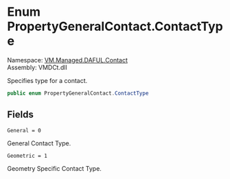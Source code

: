 # <a id="VM_Managed_DAFUL_Contact_PropertyGeneralContact_ContactType"></a> Enum PropertyGeneralContact.ContactType

Namespace: [VM.Managed.DAFUL.Contact](VM.Managed.DAFUL.Contact.md)  
Assembly: VMDCt.dll  

<p>Specifies type for a contact.</p>

```csharp
public enum PropertyGeneralContact.ContactType
```

## Fields

`General = 0` 

<p>General Contact Type.</p>



`Geometric = 1` 

<p>Geometry Specific Contact Type.</p>



